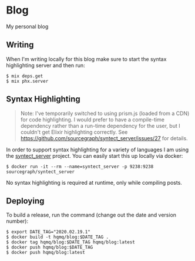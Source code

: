 # Blog

My personal blog

## Writing

When I'm writing locally for this blog make sure to start the syntax highlighting server and then run:

```shell
$ mix deps.get
$ mix phx.server
```

## Syntax Highlighting

> Note: I've temporarily switched to using prism.js (loaded from a CDN) for code highlighting.
> I would prefer to have a compile-time dependency rather than a run-time dependency for the user, but I couldn't get Elixir highlighting correctly.
> See https://github.com/sourcegraph/syntect_server/issues/27 for details.

In order to support syntax highlighting for a variety of languages I am using the [syntect_server](https://github.com/sourcegraph/syntect_server) project.
You can easily start this up locally via docker:

```
$ docker run -it --rm --name=syntect_server -p 9238:9238 sourcegraph/syntect_server
```

No syntax highlighting is required at runtime, only while compiling posts.

## Deploying

To build a release, run the command (change out the date and version number):

```
$ export DATE_TAG="2020.02.19.1"
$ docker build -t hqmq/blog:$DATE_TAG .
$ docker tag hqmq/blog:$DATE_TAG hqmq/blog:latest
$ docker push hqmq/blog:$DATE_TAG
$ docker push hqmq/blog:latest
```